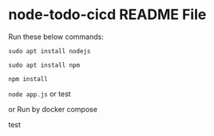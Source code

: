 # node-todo-cicd README File

Run these below commands:


`sudo apt install nodejs`


`sudo apt install npm`


`npm install`

`node app.js`
or test

or Run by docker compose

test

